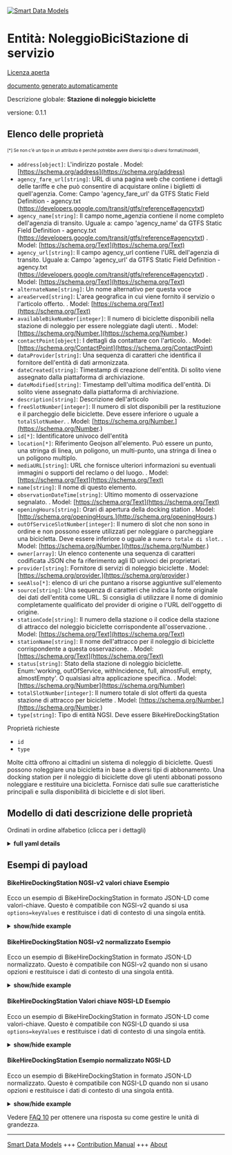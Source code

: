 <!-- 10-Header -->  
[![Smart Data Models](https://smartdatamodels.org/wp-content/uploads/2022/01/SmartDataModels_logo.png "Logo")](https://smartdatamodels.org)  
Entità: NoleggioBiciStazione di servizio  
========================================<!-- /10-Header -->  
<!-- 15-License -->  
[Licenza aperta](https://github.com/smart-data-models//dataModel.Transportation/blob/master/BikeHireDockingStation/LICENSE.md)  
[documento generato automaticamente](https://docs.google.com/presentation/d/e/2PACX-1vTs-Ng5dIAwkg91oTTUdt8ua7woBXhPnwavZ0FxgR8BsAI_Ek3C5q97Nd94HS8KhP-r_quD4H0fgyt3/pub?start=false&loop=false&delayms=3000#slide=id.gb715ace035_0_60)  
<!-- /15-License -->  
<!-- 20-Description -->  
Descrizione globale: **Stazione di noleggio biciclette**  
versione: 0.1.1  
<!-- /20-Description -->  
<!-- 30-PropertiesList -->  

## Elenco delle proprietà  

<sup><sub>[*] Se non c'è un tipo in un attributo è perché potrebbe avere diversi tipi o diversi formati/modelli</sub></sup>.  
- `address[object]`: L'indirizzo postale  . Model: [https://schema.org/address](https://schema.org/address)- `agency_fare_url[string]`: URL di una pagina web che contiene i dettagli delle tariffe e che può consentire di acquistare online i biglietti di quell'agenzia. Come: Campo 'agency_fare_url' da GTFS Static Field Definition - agency.txt (https://developers.google.com/transit/gtfs/reference#agencytxt)  - `agency_name[string]`: Il campo nome_agenzia contiene il nome completo dell'agenzia di transito. Uguale a: campo 'agency_name' da GTFS Static Field Definition - agency.txt (https://developers.google.com/transit/gtfs/reference#agencytxt)  . Model: [https://schema.org/Text](https://schema.org/Text)- `agency_url[string]`: Il campo agency_url contiene l'URL dell'agenzia di transito. Uguale a: Campo 'agency_url' da GTFS Static Field Definition - agency.txt (https://developers.google.com/transit/gtfs/reference#agencytxt)  . Model: [https://schema.org/Text](https://schema.org/Text)- `alternateName[string]`: Un nome alternativo per questa voce  - `areaServed[string]`: L'area geografica in cui viene fornito il servizio o l'articolo offerto.  . Model: [https://schema.org/Text](https://schema.org/Text)- `availableBikeNumber[integer]`: Il numero di biciclette disponibili nella stazione di noleggio per essere noleggiate dagli utenti.  . Model: [https://schema.org/Number.](https://schema.org/Number.)- `contactPoint[object]`: I dettagli da contattare con l'articolo.  . Model: [https://schema.org/ContactPoint](https://schema.org/ContactPoint)- `dataProvider[string]`: Una sequenza di caratteri che identifica il fornitore dell'entità di dati armonizzata.  - `dateCreated[string]`: Timestamp di creazione dell'entità. Di solito viene assegnato dalla piattaforma di archiviazione.  - `dateModified[string]`: Timestamp dell'ultima modifica dell'entità. Di solito viene assegnato dalla piattaforma di archiviazione.  - `description[string]`: Descrizione dell'articolo  - `freeSlotNumber[integer]`: Il numero di slot disponibili per la restituzione e il parcheggio delle biciclette. Deve essere inferiore o uguale a `totalSlotNumber`.  . Model: [https://schema.org/Number.](https://schema.org/Number.)- `id[*]`: Identificatore univoco dell'entità  - `location[*]`: Riferimento Geojson all'elemento. Può essere un punto, una stringa di linea, un poligono, un multi-punto, una stringa di linea o un poligono multiplo.  - `mediaURL[string]`: URL che fornisce ulteriori informazioni su eventuali immagini o supporti del reclamo o del luogo.  . Model: [https://schema.org/Text](https://schema.org/Text)- `name[string]`: Il nome di questo elemento.  - `observationDateTime[string]`: Ultimo momento di osservazione segnalato.  . Model: [https://schema.org/Text](https://schema.org/Text)- `openingHours[string]`: Orari di apertura della docking station  . Model: [http://schema.org/openingHours.](http://schema.org/openingHours.)- `outOfServiceSlotNumber[integer]`: Il numero di slot che non sono in ordine e non possono essere utilizzati per noleggiare o parcheggiare una bicicletta. Deve essere inferiore o uguale a `numero totale di slot`.  . Model: [https://schema.org/Number.](https://schema.org/Number.)- `owner[array]`: Un elenco contenente una sequenza di caratteri codificata JSON che fa riferimento agli ID univoci dei proprietari.  - `provider[string]`: Fornitore di servizi di noleggio biciclette  . Model: [https://schema.org/provider.](https://schema.org/provider.)- `seeAlso[*]`: elenco di uri che puntano a risorse aggiuntive sull'elemento  - `source[string]`: Una sequenza di caratteri che indica la fonte originale dei dati dell'entità come URL. Si consiglia di utilizzare il nome di dominio completamente qualificato del provider di origine o l'URL dell'oggetto di origine.  - `stationCode[string]`: Il numero della stazione o il codice della stazione di attracco del noleggio biciclette corrispondente all'osservazione.  . Model: [https://schema.org/Text](https://schema.org/Text)- `stationName[string]`: Il nome dell'attracco per il noleggio di biciclette corrispondente a questa osservazione.  . Model: [https://schema.org/Text](https://schema.org/Text)- `status[string]`: Stato della stazione di noleggio biciclette. Enum:'working, outOfService, withIncidence, full, almostFull, empty, almostEmpty'. O qualsiasi altra applicazione specifica.  . Model: [https://schema.org/Number](https://schema.org/Number)- `totalSlotNumber[integer]`: Il numero totale di slot offerti da questa stazione di attracco per biciclette  . Model: [https://schema.org/Number.](https://schema.org/Number.)- `type[string]`: Tipo di entità NGSI. Deve essere BikeHireDockingStation  <!-- /30-PropertiesList -->  
<!-- 35-RequiredProperties -->  
Proprietà richieste  
- `id`  - `type`  <!-- /35-RequiredProperties -->  
<!-- 40-RequiredProperties -->  
Molte città offrono ai cittadini un sistema di noleggio di biciclette. Questi possono noleggiare una bicicletta in base a diversi tipi di abbonamento. Una docking station per il noleggio di biciclette dove gli utenti abbonati possono noleggiare e restituire una bicicletta. Fornisce dati sulle sue caratteristiche principali e sulla disponibilità di biciclette e di slot liberi.  
<!-- /40-RequiredProperties -->  
<!-- 50-DataModelHeader -->  
## Modello di dati descrizione delle proprietà  
Ordinati in ordine alfabetico (clicca per i dettagli)  
<!-- /50-DataModelHeader -->  
<!-- 60-ModelYaml -->  
<details><summary><strong>full yaml details</strong></summary>    
```yaml  
BikeHireDockingStation:    
  description: 'Bike Hire Docking Station'    
  properties:    
    address:    
      description: 'The mailing address'    
      properties:    
        addressCountry:    
          description: 'Property. The country. For example, Spain. Model:''https://schema.org/addressCountry'''    
          type: string    
        addressLocality:    
          description: 'Property. The locality in which the street address is, and which is in the region. Model:''https://schema.org/addressLocality'''    
          type: string    
        addressRegion:    
          description: 'Property. The region in which the locality is, and which is in the country. Model:''https://schema.org/addressRegion'''    
          type: string    
        postOfficeBoxNumber:    
          description: 'Property. The post office box number for PO box addresses. For example, 03578. Model:''https://schema.org/postOfficeBoxNumber'''    
          type: string    
        postalCode:    
          description: 'Property. The postal code. For example, 24004. Model:''https://schema.org/https://schema.org/postalCode'''    
          type: string    
        streetAddress:    
          description: 'Property. The street address. Model:''https://schema.org/streetAddress'''    
          type: string    
      type: object    
      x-ngsi:    
        model: https://schema.org/address    
        type: Property    
    agency_fare_url:    
      description: "URL of a web page that contains the details of the fares and also could allow to purchase tickets for that agency online. SameAs: 'agency_fare_url' field from GTFS Static Field Definition - agency.txt (https://developers.google.com/transit/gtfs/reference#agencytxt) "    
      type: string    
      x-ngsi:    
        type: Property    
    agency_name:    
      description: "The agency_name field contains the full name of the transit agency. SameAs: 'agency_name' field from GTFS Static Field Definition - agency.txt (https://developers.google.com/transit/gtfs/reference#agencytxt)"    
      type: string    
      x-ngsi:    
        model: https://schema.org/Text    
        type: Property    
    agency_url:    
      description: "The agency_url field contains the URL of the transit agency. SameAs: 'agency_url' field from GTFS Static Field Definition - agency.txt (https://developers.google.com/transit/gtfs/reference#agencytxt)"    
      format: uri    
      type: string    
      x-ngsi:    
        model: https://schema.org/Text    
        type: Property    
    alternateName:    
      description: 'An alternative name for this item'    
      type: string    
      x-ngsi:    
        type: Property    
    areaServed:    
      description: 'The geographic area where a service or offered item is provided'    
      type: string    
      x-ngsi:    
        model: https://schema.org/Text    
        type: Property    
    availableBikeNumber:    
      description: 'The number of bikes available in the bike hire docking station to be hired by users'    
      minimum: 0    
      type: integer    
      x-ngsi:    
        model: https://schema.org/Number.    
        type: Property    
    contactPoint:    
      description: 'The details to contact with the item.'    
      properties:    
        contactType:    
          description: 'Property. Contact type of this item.'    
          type: string    
        email:    
          description: 'Property. Email address of owner.'    
          format: idn-email    
          type: string    
        name:    
          description: 'Property. The name of this item.'    
          type: string    
        telephone:    
          description: 'Property. Telephone of this contact.'    
          type: string    
        url:    
          description: 'Property. URL which provides a description or further information about this item.'    
          format: uri    
          type: string    
      type: object    
      x-ngsi:    
        model: https://schema.org/ContactPoint    
        type: Property    
    dataProvider:    
      description: 'A sequence of characters identifying the provider of the harmonised data entity.'    
      type: string    
      x-ngsi:    
        type: Property    
    dateCreated:    
      description: 'Entity creation timestamp. This will usually be allocated by the storage platform.'    
      format: date-time    
      type: string    
      x-ngsi:    
        type: Property    
    dateModified:    
      description: 'Timestamp of the last modification of the entity. This will usually be allocated by the storage platform.'    
      format: date-time    
      type: string    
      x-ngsi:    
        type: Property    
    description:    
      description: 'A description of this item'    
      type: string    
      x-ngsi:    
        type: Property    
    freeSlotNumber:    
      description: 'The number of slots available for returning and parking bikes. It must lower or equal than `totalSlotNumber`'    
      minimum: 0    
      type: integer    
      x-ngsi:    
        model: https://schema.org/Number.    
        type: Property    
    id:    
      anyOf: &bikehiredockingstation_-_properties_-_owner_-_items_-_anyof    
        - description: 'Property. Identifier format of any NGSI entity'    
          maxLength: 256    
          minLength: 1    
          pattern: ^[\w\-\.\{\}\$\+\*\[\]`|~^@!,:\\]+$    
          type: string    
        - description: 'Property. Identifier format of any NGSI entity'    
          format: uri    
          type: string    
      description: 'Unique identifier of the entity'    
      x-ngsi:    
        type: Property    
    location:    
      description: 'Geojson reference to the item. It can be Point, LineString, Polygon, MultiPoint, MultiLineString or MultiPolygon'    
      oneOf:    
        - description: 'Geoproperty. Geojson reference to the item. Point'    
          properties:    
            bbox:    
              items:    
                type: number    
              minItems: 4    
              type: array    
            coordinates:    
              items:    
                type: number    
              minItems: 2    
              type: array    
            type:    
              enum:    
                - Point    
              type: string    
          required:    
            - type    
            - coordinates    
          title: 'GeoJSON Point'    
          type: object    
        - description: 'Geoproperty. Geojson reference to the item. LineString'    
          properties:    
            bbox:    
              items:    
                type: number    
              minItems: 4    
              type: array    
            coordinates:    
              items:    
                items:    
                  type: number    
                minItems: 2    
                type: array    
              minItems: 2    
              type: array    
            type:    
              enum:    
                - LineString    
              type: string    
          required:    
            - type    
            - coordinates    
          title: 'GeoJSON LineString'    
          type: object    
        - description: 'Geoproperty. Geojson reference to the item. Polygon'    
          properties:    
            bbox:    
              items:    
                type: number    
              minItems: 4    
              type: array    
            coordinates:    
              items:    
                items:    
                  items:    
                    type: number    
                  minItems: 2    
                  type: array    
                minItems: 4    
                type: array    
              type: array    
            type:    
              enum:    
                - Polygon    
              type: string    
          required:    
            - type    
            - coordinates    
          title: 'GeoJSON Polygon'    
          type: object    
        - description: 'Geoproperty. Geojson reference to the item. MultiPoint'    
          properties:    
            bbox:    
              items:    
                type: number    
              minItems: 4    
              type: array    
            coordinates:    
              items:    
                items:    
                  type: number    
                minItems: 2    
                type: array    
              type: array    
            type:    
              enum:    
                - MultiPoint    
              type: string    
          required:    
            - type    
            - coordinates    
          title: 'GeoJSON MultiPoint'    
          type: object    
        - description: 'Geoproperty. Geojson reference to the item. MultiLineString'    
          properties:    
            bbox:    
              items:    
                type: number    
              minItems: 4    
              type: array    
            coordinates:    
              items:    
                items:    
                  items:    
                    type: number    
                  minItems: 2    
                  type: array    
                minItems: 2    
                type: array    
              type: array    
            type:    
              enum:    
                - MultiLineString    
              type: string    
          required:    
            - type    
            - coordinates    
          title: 'GeoJSON MultiLineString'    
          type: object    
        - description: 'Geoproperty. Geojson reference to the item. MultiLineString'    
          properties:    
            bbox:    
              items:    
                type: number    
              minItems: 4    
              type: array    
            coordinates:    
              items:    
                items:    
                  items:    
                    items:    
                      type: number    
                    minItems: 2    
                    type: array    
                  minItems: 4    
                  type: array    
                type: array    
              type: array    
            type:    
              enum:    
                - MultiPolygon    
              type: string    
          required:    
            - type    
            - coordinates    
          title: 'GeoJSON MultiPolygon'    
          type: object    
      x-ngsi:    
        type: Geoproperty    
    mediaURL:    
      description: 'URL providing further information of any image(s) or media of the complaint or place.'    
      format: uri    
      type: string    
      x-ngsi:    
        model: https://schema.org/Text    
        type: Property    
    name:    
      description: 'The name of this item.'    
      type: string    
      x-ngsi:    
        type: Property    
    observationDateTime:    
      description: 'Last reported time of observation.'    
      format: date-time    
      type: string    
      x-ngsi:    
        model: https://schema.org/Text    
        type: Property    
    openingHours:    
      description: 'Opening hours of the docking station'    
      type: string    
      x-ngsi:    
        model: http://schema.org/openingHours.    
        type: Property    
    outOfServiceSlotNumber:    
      description: 'The number of slots that are out of order and cannot be used to hire or park a bike. It must lower or equal than `totalSlotNumber`'    
      minimum: 0    
      type: integer    
      x-ngsi:    
        model: https://schema.org/Number.    
        type: Property    
    owner:    
      description: 'A List containing a JSON encoded sequence of characters referencing the unique Ids of the owner(s)'    
      items:    
        anyOf: *bikehiredockingstation_-_properties_-_owner_-_items_-_anyof    
        description: 'Property. Unique identifier of the entity'    
      type: array    
      x-ngsi:    
        type: Property    
    provider:    
      description: 'Bike hire service provider'    
      type: string    
      x-ngsi:    
        model: https://schema.org/provider.    
        type: Property    
    seeAlso:    
      description: 'list of uri pointing to additional resources about the item'    
      oneOf:    
        - items:    
            format: uri    
            type: string    
          minItems: 1    
          type: array    
        - format: uri    
          type: string    
      x-ngsi:    
        type: Property    
    source:    
      description: 'A sequence of characters giving the original source of the entity data as a URL. Recommended to be the fully qualified domain name of the source provider, or the URL to the source object.'    
      type: string    
      x-ngsi:    
        type: Property    
    stationCode:    
      description: 'The station number or station code of the bike hire docking station corresponding to the observation.'    
      type: string    
      x-ngsi:    
        model: https://schema.org/Text    
        type: Property    
    stationName:    
      description: 'The name of the bike hire docking station corresponding to this observation.'    
      type: string    
      x-ngsi:    
        model: https://schema.org/Text    
        type: Property    
    status:    
      description: 'Status of the bike hire docking station. Enum:''working, outOfService, withIncidence, full, almostFull, empty, almostEmpty''. Or any other application specific.'    
      enum:    
        - almostEmpty    
        - almostFull    
        - empty    
        - full    
        - outOfService    
        - withIncidence    
        - working    
      type: string    
      x-ngsi:    
        model: https://schema.org/Number    
        type: Property    
    totalSlotNumber:    
      description: 'The total number of slots offered by this bike docking station'    
      minimum: 0    
      type: integer    
      x-ngsi:    
        model: https://schema.org/Number.    
        type: Property    
    type:    
      description: 'NGSI Entity type. It has to be BikeHireDockingStation'    
      enum:    
        - BikeHireDockingStation    
      type: string    
      x-ngsi:    
        type: Property    
  required:    
    - id    
    - type    
  type: object    
  x-derived-from: ""    
  x-disclaimer: 'Redistribution and use in source and binary forms, with or without modification, are permitted  provided that the license conditions are met. Copyleft (c) 2021 Contributors to Smart Data Models Program'    
  x-license-url: https://github.com/smart-data-models/dataModel.Transportation/blob/master/BikeHireDockingStation/LICENSE.md    
  x-model-schema: https://smart-data-models.github.io/dataModel.Transportation/BikeHireDockingStation/schema.json    
  x-model-tags: ""    
  x-version: 0.1.1    
```  
</details>    
<!-- /60-ModelYaml -->  
<!-- 70-MiddleNotes -->  
<!-- /70-MiddleNotes -->  
<!-- 80-Examples -->  
## Esempi di payload  
#### BikeHireDockingStation NGSI-v2 valori chiave Esempio  
Ecco un esempio di BikeHireDockingStation in formato JSON-LD come valori-chiave. Questo è compatibile con NGSI-v2 quando si usa `options=keyValues` e restituisce i dati di contesto di una singola entità.  
<details><summary><strong>show/hide example</strong></summary>    
```json  
{  
    "id": "urn:ngsi-ld:Bcn-BikeHireDockingStation-1",  
    "type": "BikeHireDockingStation",  
    "status": "working",  
    "provider": "University of Mumbay",  
    "contactPoint": {  
        "url": "uri:ngsi:www.lignesdazur.com"  
    },  
    "availableBikeNumber": 20,  
    "freeSlotNumber": 10,  
    "openingHours": "Mo-Fr 10:00-19:00, Sa 10:00-22:00, Su 10:00-21:00",  
    "location": {  
        "type": "Point",  
        "coordinates": [  
            2.180042,  
            41.397952  
        ]  
    },  
    "address": {  
        "addressCountry": "ES",  
        "addressLocality": "Barcelona",  
        "streetAddress": "Gran Via Corts Catalanes,760"  
    },  
    "totalSlotNumber": 100,  
    "outOfServiceSlotNumber": 21,  
    "stationName": "Pune",  
    "mediaURL": "http://pedalsaddle.in/",  
    "agency_url": "http://pedalsaddle.in/",  
    "agency_name": "PedalSaddle",  
    "stationCode": "2",  
    "observationDate": "2021-03-11T15:51:02+05:30",  
    "agency_fare_url": ""  
}  
```  
</details>  
#### BikeHireDockingStation NGSI-v2 normalizzato Esempio  
Ecco un esempio di BikeHireDockingStation in formato JSON-LD normalizzato. Questo è compatibile con NGSI-v2 quando non si usano opzioni e restituisce i dati di contesto di una singola entità.  
<details><summary><strong>show/hide example</strong></summary>    
```json  
{  
  "id": "urn:ngsi-ld:Bcn-BikeHireDockingStation-1",  
  "type": "BikeHireDockingStation",  
  "status": {  
    "type": "Text",  
    "value": "working"  
  },  
  "provider": {  
    "type": "Text",  
    "value": "University of Mumbay"  
  },  
  "contactPoint": {  
    "type": "StructuredValue",  
    "value": {  
      "url": "uri:ngsi:www.lignesdazur.com"  
    }  
  },  
  "availableBikeNumber": {  
    "type": "Number",  
    "value": 20  
  },  
  "freeSlotNumber": {  
    "type": "Number",  
    "value": 10  
  },  
  "openingHours": {  
    "type": "Text",  
    "value": "Mo-Fr 10:00-19:00, Sa 10:00-22:00, Su 10:00-21:00"  
  },  
  "location": {  
    "type": "geo:json",  
    "value": {  
      "type": "Point",  
      "coordinates": [  
        2.180042,  
        41.397952  
      ]  
    }  
  },  
  "address": {  
    "type": "PostalAddress",  
    "value": {  
      "addressCountry": "ES",  
      "addressLocality": "Barcelona",  
      "streetAddress": "Gran Via Corts Catalanes,760"  
    }  
  },  
  "totalSlotNumber": {  
    "type": "Number",  
    "value": 100  
  },  
  "outOfServiceSlotNumber": {  
    "type": "Number",  
    "value": 21  
  },  
  "stationName": {  
    "type": "Text",  
    "value": "Pune"  
  },  
  "mediaURL": {  
    "type": "Text",  
    "value": "http://pedalsaddle.in/"  
  },  
  "agency_url": {  
    "type": "Text",  
    "value": "http://pedalsaddle.in/"  
  },  
  "agency_name": {  
    "type": "Text",  
    "value": "PedalSaddle"  
  },  
  "stationCode": {  
    "type": "Number",  
    "value": "2"  
  },  
  "observationDate": {  
    "type": "DateTime",  
    "value": "2021-03-11T15:51:02+05:30"  
  },  
  "agency_fare_url": {  
    "type": "Text",  
    "value": ""  
  }  
}  
```  
</details>  
#### BikeHireDockingStation Valori chiave NGSI-LD Esempio  
Ecco un esempio di BikeHireDockingStation in formato JSON-LD come valori-chiave. Questo è compatibile con NGSI-LD quando si usa `options=keyValues` e restituisce i dati di contesto di una singola entità.  
<details><summary><strong>show/hide example</strong></summary>    
```json  
{  
    "id": "urn:ngsi-ld:Bcn-BikeHireDockingStation-1",  
    "type": "BikeHireDockingStation",  
    "address": {  
        "addressCountry": "ES",  
        "addressLocality": "Barcelona",  
        "streetAddress": "Gran Via Corts Catalanes,760"  
    },  
    "agency_fare_url": "",  
    "agency_name": "PedalSaddle",  
    "agency_url": "http://pedalsaddle.in/",  
    "availableBikeNumber": 20,  
    "contactPoint": {  
        "url": "uri:ngsi:www.lignesdazur.com"  
    },  
    "freeSlotNumber": 10,  
    "location": {  
        "type": "Point",  
        "coordinates": [  
            2.180042,  
            41.397952  
        ]  
    },  
    "mediaURL": "http://pedalsaddle.in/",  
    "observationDate": "2021-03-11T15:51:02+05:30",  
    "openingHours": "Mo-Fr 10:00-19:00, Sa 10:00-22:00, Su 10:00-21:00",  
    "outOfServiceSlotNumber": 21,  
    "provider": "University of Mumbay",  
    "stationCode": "2",  
    "stationName": "Pune",  
    "status": "working",  
    "totalSlotNumber": 100,  
    "@context": [  
        "https://raw.githubusercontent.com/smart-data-models/dataModel.Transportation/master/context.jsonld"  
    ]  
}  
```  
</details>  
#### BikeHireDockingStation Esempio normalizzato NGSI-LD  
Ecco un esempio di BikeHireDockingStation in formato JSON-LD normalizzato. Questo è compatibile con NGSI-LD quando non si usano opzioni e restituisce i dati di contesto di una singola entità.  
<details><summary><strong>show/hide example</strong></summary>    
```json  
{  
    "id": "urn:ngsi-ld:Bcn-BikeHireDockingStation-1",  
    "type": "BikeHireDockingStation",  
    "address": {  
        "type": "Property",  
        "value": {  
            "addressCountry": "ES",  
            "addressLocality": "Barcelona",  
            "streetAddress": "Gran Via Corts Catalanes,760"  
        }  
    },  
    "agency_fare_url": {  
        "type": "Property",  
        "value": ""  
    },  
    "agency_name": {  
        "type": "Property",  
        "value": "PedalSaddle"  
    },  
    "agency_url": {  
        "type": "Property",  
        "value": "http://pedalsaddle.in/"  
    },  
    "availableBikeNumber": {  
        "type": "Property",  
        "value": 20  
    },  
    "contactPoint": {  
        "type": "Property",  
        "value": {  
            "url": "uri:ngsi:www.lignesdazur.com"  
        }  
    },  
    "freeSlotNumber": {  
        "type": "Property",  
        "value": 10  
    },  
    "location": {  
        "type": "Geoproperty",  
        "value": {  
            "type": "Point",  
            "coordinates": [  
                2.180042,  
                41.397952  
            ]  
        }  
    },  
    "mediaURL": {  
        "type": "Property",  
        "value": "http://pedalsaddle.in/"  
    },  
    "observationDate": {  
        "type": "Property",  
        "value": {  
            "@type": "DateTime",  
            "@value": "2021-03-11T15:51:02+05:30"  
        }  
    },  
    "openingHours": {  
        "type": "Property",  
        "value": "Mo-Fr 10:00-19:00, Sa 10:00-22:00, Su 10:00-21:00"  
    },  
    "outOfServiceSlotNumber": {  
        "type": "Property",  
        "value": 21  
    },  
    "provider": {  
        "type": "Property",  
        "value": "University of Mumbay"  
    },  
    "stationCode": {  
        "type": "Property",  
        "value": "2"  
    },  
    "stationName": {  
        "type": "Property",  
        "value": "Pune"  
    },  
    "status": {  
        "type": "Property",  
        "value": "working"  
    },  
    "totalSlotNumber": {  
        "type": "Property",  
        "value": 100  
    },  
    "@context": [  
        "https://raw.githubusercontent.com/smart-data-models/dataModel.Transportation/master/context.jsonld"  
    ]  
}  
```  
</details><!-- /80-Examples -->  
<!-- 90-FooterNotes -->  
<!-- /90-FooterNotes -->  
<!-- 95-Units -->  
Vedere [FAQ 10](https://smartdatamodels.org/index.php/faqs/) per ottenere una risposta su come gestire le unità di grandezza.  
<!-- /95-Units -->  
<!-- 97-LastFooter -->  
---  
[Smart Data Models](https://smartdatamodels.org) +++ [Contribution Manual](https://bit.ly/contribution_manual) +++ [About](https://bit.ly/Introduction_SDM)<!-- /97-LastFooter -->  

